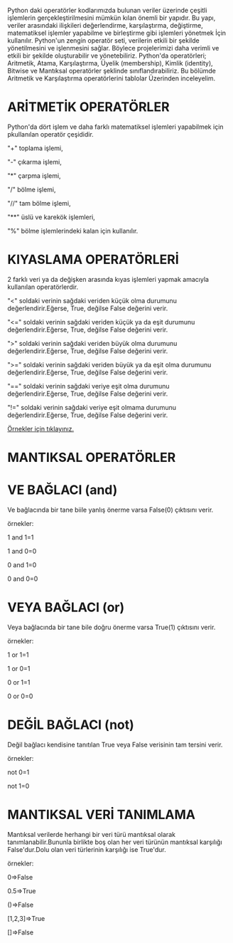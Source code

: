 Python daki operatörler kodlarımızda bulunan veriler üzerinde çeşitli işlemlerin gerçekleştirilmesini mümkün kılan önemli bir yapıdır. Bu yapı, veriler arasındaki ilişkileri değerlendirme, karşılaştırma, değiştirme, matematiksel işlemler yapabilme ve birleştirme gibi işlemleri yönetmek İçin kullanılır. Python'un zengin operatör seti, verilerin etkili bir şekilde yönetilmesini ve işlenmesini sağlar. Böylece projelerimizi daha verimli ve etkili bir şekilde oluşturabilir ve yönetebiliriz. Python'da operatörleri; Aritmetik, Atama, Karşılaştırma, Üyelik (membership), Kimlik (identity), Bitwise ve Mantıksal operatörler şeklinde sınıflandırabiliriz. Bu bölümde Aritmetik ve Karşılaştırma operatörlerini tablolar Üzerinden inceleyelim.
# ARİTMETİK OPERATÖRLER
Python'da dört işlem ve daha farklı matematiksel işlemleri yapabilmek için pkullanılan operatör çeşididir.

"+" toplama işlemi,

"-" çıkarma işlemi,

"*" çarpma işlemi,

"/" bölme işlemi,

"//" tam bölme işlemi,

"**" üslü ve karekök işlemleri,

"%" bölme işlemlerindeki kalan için kullanılır.

# KIYASLAMA OPERATÖRLERİ
2 farklı veri ya da değişken arasında kıyas işlemleri yapmak amacıyla kullanılan operatörlerdir.

"<" soldaki verinin sağdaki veriden küçük olma durumunu değerlendirir.Eğerse, True, değilse False değerini verir.

"<=" soldaki verinin sağdaki veriden küçük ya da eşit durumunu değerlendirir.Eğerse, True, değilse False değerini verir.

">" soldaki verinin sağdaki veriden büyük olma durumunu değerlendirir.Eğerse, True, değilse False değerini verir.

">=" soldaki verinin sağdaki veriden büyük ya da eşit olma durumunu değerlendirir.Eğerse, True, değilse False değerini verir.

"==" soldaki verinin sağdaki veriye eşit olma durumunu değerlendirir.Eğerse, True, değilse False değerini verir.

"!=" soldaki verinin sağdaki veriye eşit olmama durumunu değerlendirir.Eğerse, True, değilse False değerini verir.

[Örnekler için tıklayınız.](https://github.com/lenoresdead/metingirin/blob/64be51d7c26b3e234bffcd24d1c1aa711e90777d/operator%20ornekleri.py)

# MANTIKSAL OPERATÖRLER

# VE BAĞLACI (and)
Ve bağlacında bir tane biile yanlış önerme varsa False(0) çıktısını verir.

örnekler:

1 and 1=1

1 and 0=0

0 and 1=0

0 and 0=0

# VEYA BAĞLACI (or)
Veya bağlacında bir tane bile doğru önerme varsa True(1) çıktısını verir.

örnekler:

1 or 1=1

1 or 0=1

0 or 1=1

0 or 0=0

# DEĞİL BAĞLACI (not)
Değil bağlacı kendisine tanıtılan True veya False verisinin tam tersini verir.

örnekler:

not 0=1

not 1=0

# MANTIKSAL VERİ TANIMLAMA
Mantıksal verilerde herhangi bir veri türü mantıksal olarak tanımlanabilir.Bununla birlikte boş olan her veri türünün mantıksal karşılığı False'dur.Dolu olan veri türlerinin karşılığı ise True'dur.

örnekler:

0=>False

0.5=>True

()=>False

[1,2,3]=>True

[]=>False

